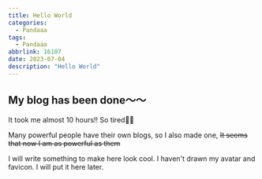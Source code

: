 ```yaml
---
title: Hello World
categories:
  - Pandaaa
tags:
  - Pandaaa
abbrlink: 16107
date: 2023-07-04 
description: "Hello World"
---
```


## My blog has been done～～

It took me almost 10 hours!! So tired😮‍💨
<!--more-->
Many powerful people have their own blogs, so I also made one, ~~It seems that now I am as powerful as them~~
<!--看到好多厲害的人都有自己的 Blog，所以就也做了一個，~~看來現在我也跟他們一樣厲害了呢~~-->

I will write something to make here look cool. I haven't drawn my avatar and favicon. I will put it here later.
<!--
之後有空應該會竟量寫些東西，讓這邊看起來猛猛ㄉ
還差 favicon 跟我的頭像都還沒有，之後有了再到這邊放一下好了
-->
